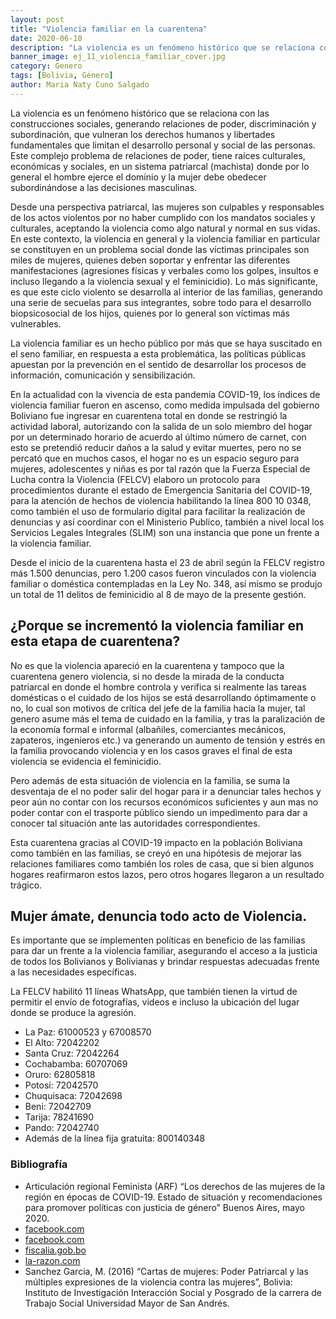 ```yaml
---
layout: post
title: "Violencia familiar en la cuarentena"
date: 2020-06-10
description: "La violencia es un fenómeno histórico que se relaciona con las construcciones sociales, generando relaciones de poder, discriminaci..."
banner_image: ej_11_violencia_familiar_cover.jpg
category: Genero
tags: [Bolivia, Género]
author: Maria Naty Cuno Salgado
---
```


La violencia es un fenómeno histórico que se relaciona con las construcciones sociales, generando relaciones de poder, discriminación y subordinación, que vulneran los derechos humanos y libertades fundamentales que limitan el desarrollo personal y social de las personas. Este complejo problema de relaciones de poder, tiene raíces culturales, económicas y sociales, en un sistema patriarcal (machista) donde por lo general el hombre ejerce el dominio y la mujer debe obedecer subordinándose a las decisiones masculinas.

Desde una perspectiva patriarcal, las mujeres son culpables y responsables de los actos violentos por no haber cumplido con los mandatos sociales y culturales, aceptando la violencia como algo natural y normal en sus vidas. En este contexto, la violencia en general y la violencia familiar en particular se constituyen en un problema social donde las víctimas principales son miles de mujeres, quienes deben soportar y enfrentar las diferentes manifestaciones (agresiones físicas y verbales como los golpes, insultos e incluso llegando a la violencia sexual y el feminicidio). Lo más significante, es que este ciclo violento se desarrolla al interior de las familias, generando una serie de secuelas para sus integrantes, sobre todo para el desarrollo biopsicosocial de los hijos, quienes por lo general son víctimas más vulnerables.

La violencia familiar es un hecho público por más que se haya suscitado en el seno familiar, en respuesta a esta problemática, las políticas públicas apuestan por la prevención en el sentido de desarrollar los procesos de información, comunicación y sensibilización.

En la actualidad con la vivencia de esta pandemia COVID-19, los índices de violencia familiar fueron en ascenso, como medida impulsada del gobierno Boliviano fue ingresar en cuarentena total en donde se restringió la actividad laboral, autorizando con la salida de un solo miembro del hogar por un determinado horario de acuerdo al último número de carnet,  con esto se pretendió reducir daños a la salud y evitar muertes, pero no se percató que en muchos casos, el hogar no es un espacio seguro para mujeres, adolescentes y niñas es por tal razón que la Fuerza Especial de Lucha contra la Violencia (FELCV) elaboro un protocolo para procedimientos durante el estado de Emergencia Sanitaria del COVID-19, para la atención de hechos de violencia habilitando la línea 800 10 0348, como también el uso de formulario digital para facilitar la  realización de denuncias y así coordinar con el Ministerio Publico, también a  nivel local los Servicios Legales Integrales (SLIM) son una instancia que pone un frente a la violencia familiar.

Desde el inicio de la cuarentena hasta el 23 de abril según la FELCV registro más 1.500 denuncias, pero 1.200 casos fueron vinculados con la violencia familiar o doméstica contempladas en la Ley No. 348, así mismo se produjo un total de 11 delitos de feminicidio al 8 de mayo de la presente gestión.

## ¿Porque se incrementó la violencia familiar en esta etapa de cuarentena?
No es que la violencia apareció en la cuarentena  y tampoco  que la cuarentena genero violencia, si no desde la mirada de la conducta patriarcal en donde el hombre controla y verifica si realmente las tareas domésticas o el cuidado de los hijos se está desarrollando óptimamente o no, lo cual son motivos  de crítica del jefe de la familia hacia la mujer, tal genero asume más el tema de cuidado en la familia, y tras la paralización de  la economía formal e informal (albañiles, comerciantes mecánicos, zapateros, ingenieros etc.) va generando un aumento de tensión y estrés en la familia provocando violencia y en los casos graves  el final de esta violencia se evidencia  el feminicidio.

Pero además de esta situación de violencia en la familia, se suma la desventaja de el no poder salir del hogar para ir a denunciar  tales hechos y peor aún no contar con los recursos económicos suficientes y aun mas no poder contar con el trasporte público siendo un impedimento para dar a conocer tal situación ante las autoridades correspondientes.

Esta cuarentena  gracias al COVID-19 impacto en la población Boliviana como también en las familias, se creyó en una hipótesis de mejorar las relaciones familiares como también los roles de casa, que si bien algunos hogares reafirmaron estos lazos, pero otros hogares llegaron  a un resultado trágico.

## Mujer ámate, denuncia todo acto de Violencia.
Es importante que se implementen políticas en beneficio de las familias para dar un frente a la violencia familiar, asegurando el acceso a la justicia de todos los  Bolivianos y Bolivianas  y brindar respuestas adecuadas frente a las necesidades específicas.

La FELCV habilitó 11 líneas WhatsApp, que también tienen la virtud de permitir el envío de fotografías, videos e incluso la ubicación del lugar donde se produce la agresión.
- La Paz: 61000523 y 67008570
- El Alto: 72042202
- Santa Cruz: 72042264
- Cochabamba: 60707069
- Oruro: 62805818
- Potosí: 72042570
- Chuquisaca: 72042698
- Beni: 72042709
- Tarija: 78241690
- Pando: 72042740
- Además de la línea fija gratuita: 800140348


### Bibliografía 
- Articulación regional Feminista (ARF) “Los derechos de las mujeres de la región en épocas de COVID-19. Estado de situación y recomendaciones para promover políticas con justicia de género” Buenos Aires, mayo 2020. 
- <a href="https://www.facebook.com/192543376323/videos/596086761013482" target="_blank">facebook.com</a>
- <a href="https://www.facebook.com/192543376323/videos/639389209945521" target="_blank">facebook.com</a>
- <a href="https://www.fiscalia.gob.bo/index.php/3376-durante-la-cuarentena-los-delitos-de-violencia-de-genero-persisten-a-nivel-nacional" target="_blank">fiscalia.gob.bo</a>
- <a href="https://www.la-razon.com/sociedad/2020/04/07/la-felcv-habilita-11-lineas-whatsapp-para-denuncias-de-violencia/" target="_blank">la-razon.com</a>
- Sanchez Garcia, M. (2016) “Cartas de mujeres: Poder Patriarcal y las múltiples expresiones de la violencia contra las mujeres”, Bolivia: Instituto de Investigación Interacción Social y Posgrado  de la carrera de Trabajo Social Universidad Mayor de San Andrés.
